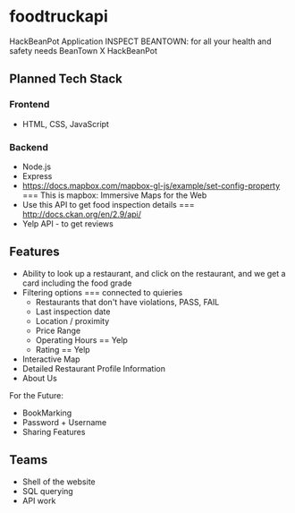 # foodtruckapi
HackBeanPot Application
INSPECT BEANTOWN: for all your health and safety needs
BeanTown X HackBeanPot

## Planned Tech Stack 
### Frontend
- HTML, CSS, JavaScript
### Backend
- Node.js
- Express
- https://docs.mapbox.com/mapbox-gl-js/example/set-config-property === This is mapbox: Immersive Maps for the Web
- Use this API to get food inspection details === http://docs.ckan.org/en/2.9/api/
- Yelp API - to get reviews

## Features
- Ability to look up a restaurant, and click on the restaurant, and we get a card including the food grade
- Filtering options === connected to quieries 
    - Restaurants that don't have violations, PASS, FAIL
    - Last inspection date
    - Location / proximity
    - Price Range
    - Operating Hours == Yelp
    - Rating == Yelp
- Interactive Map
- Detailed Restaurant Profile Information
- About Us

For the Future:
- BookMarking
- Password + Username
- Sharing Features

## Teams
- Shell of the website
- SQL querying
- API work
